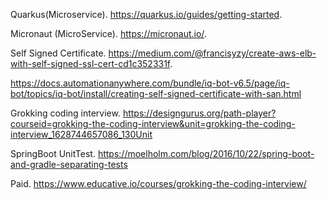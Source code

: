 Quarkus(Microservice). 
https://quarkus.io/guides/getting-started. 

Micronaut (MicroService). 
https://micronaut.io/. 

Self Signed Certificate. 
https://medium.com/@francisyzy/create-aws-elb-with-self-signed-ssl-cert-cd1c352331f. 

https://docs.automationanywhere.com/bundle/iq-bot-v6.5/page/iq-bot/topics/iq-bot/install/creating-self-signed-certificate-with-san.html

Grokking coding interview. 
https://designgurus.org/path-player?courseid=grokking-the-coding-interview&unit=grokking-the-coding-interview_1628744657086_130Unit

SpringBoot UnitTest. 
https://moelholm.com/blog/2016/10/22/spring-boot-and-gradle-separating-tests

Paid. 
https://www.educative.io/courses/grokking-the-coding-interview/
